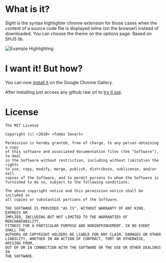What is it?
===========
*Sight* is the syntax highlighter chrome extension for those cases when the content of a source code file is displayed inline (on the browser) instead of downloaded.
You can choose the theme on the options page.
Based on SHJS lib.

![Example Highlighting](http://bit.ly/brvgJj)

I want it! But how?
===================
You can now [install it](http://chrome.google.com/extensions/detail/epmaefhielclhlnmjofcdapbeepkmggh) on the Google Chrome Gallery.

After installing just access any github raw url to [try it out](http://github.com/tsenart/sight/raw/master/js/inject.js).

License
=======
    The MIT License

    Copyright (c) <2010> <Tomás Senart>

    Permission is hereby granted, free of charge, to any person obtaining a copy
    of this software and associated documentation files (the "Software"), to deal
    in the Software without restriction, including without limitation the rights
    to use, copy, modify, merge, publish, distribute, sublicense, and/or sell
    copies of the Software, and to permit persons to whom the Software is
    furnished to do so, subject to the following conditions:

    The above copyright notice and this permission notice shall be included in
    all copies or substantial portions of the Software.

    THE SOFTWARE IS PROVIDED "AS IS", WITHOUT WARRANTY OF ANY KIND, EXPRESS OR
    IMPLIED, INCLUDING BUT NOT LIMITED TO THE WARRANTIES OF MERCHANTABILITY,
    FITNESS FOR A PARTICULAR PURPOSE AND NONINFRINGEMENT. IN NO EVENT SHALL THE
    AUTHORS OR COPYRIGHT HOLDERS BE LIABLE FOR ANY CLAIM, DAMAGES OR OTHER
    LIABILITY, WHETHER IN AN ACTION OF CONTRACT, TORT OR OTHERWISE, ARISING FROM,
    OUT OF OR IN CONNECTION WITH THE SOFTWARE OR THE USE OR OTHER DEALINGS IN
    THE SOFTWARE.